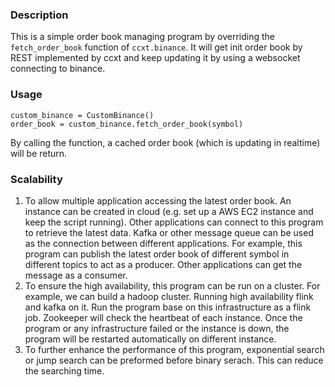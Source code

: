 ### Description
This is a simple order book managing program by overriding the `fetch_order_book` function
of `ccxt.binance`.
It will get init order book by REST implemented by ccxt and keep updating it by
using a websocket connecting to binance.

### Usage
```
custom_binance = CustomBinance()
order_book = custom_binance.fetch_order_book(symbol)
```
By calling the function, a cached order book (which is updating in realtime) will be return.

### Scalability
1. To allow multiple application accessing the latest order book. An instance can be created in cloud (e.g. set up a
AWS EC2 instance and keep the script running). Other applications can connect to this program to retrieve the latest data.
Kafka or other message queue can be used as the connection between different applications. For example, this program can
publish the latest order book of different symbol in different topics to act as a producer. Other applications can get the
message as a consumer.
2. To ensure the high availability, this program can be run on a cluster. For example, we can build a hadoop cluster.
Running high availability flink and kafka on it. Run the program base on this infrastructure as a flink job. 
Zookeeper will check the heartbeat of each instance. Once the program or any infrastructure failed or the instance is down, 
the program will be restarted automatically on different instance.
3. To further enhance the performance of this program, exponential search or jump search can be preformed before binary
serach. This can reduce the searching time.